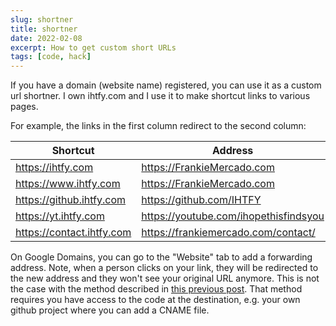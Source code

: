 ```yaml
---
slug: shortner
title: shortner
date: 2022-02-08
excerpt: How to get custom short URLs
tags: [code, hack]
---
```


If you have a domain (website name) registered, you can use it as a custom url shortner. I own ihtfy.com and I use it to make shortcut links to various pages.

For example, the links in the first column redirect to the second column:

| Shortcut                  | Address                               |
| ------------------------- | ------------------------------------- |
| https://ihtfy.com         | https://FrankieMercado.com            |
| https://www.ihtfy.com     | https://FrankieMercado.com            |
| https://github.ihtfy.com  | https://github.com/IHTFY              |
| https://yt.ihtfy.com      | https://youtube.com/ihopethisfindsyou |
| https://contact.ihtfy.com | https://frankiemercado.com/contact/   |


On Google Domains, you can go to the "Website" tab to add a forwarding address. Note, when a person clicks on your link, they will be redirected to the new address and they won't see your original URL anymore. This is not the case with the method described in [this previous post](https://site.ihtfy.com/redo/). That method requires you have access to the code at the destination, e.g. your own github project where you can add a CNAME file.
